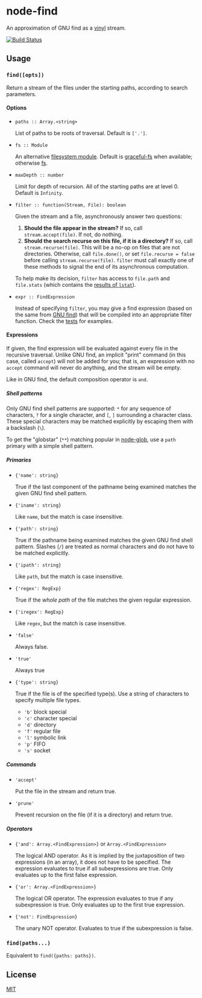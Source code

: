 # node-find

An approximation of GNU find as a [vinyl][] stream.

[vinyl]: https://github.com/wearefractal/vinyl

[![Build Status](https://travis-ci.org/thejohnfreeman/node-find.svg?branch=master)](https://travis-ci.org/thejohnfreeman/node-find)

## Usage

### `find([opts])`

Return a stream of the files under the starting paths, according to search
parameters.

#### Options

- `paths :: Array.<string>`

  List of paths to be roots of traversal. Default is `['.']`.

- `fs :: Module`

  An alternative [filesystem module][fs]. Default is [graceful-fs][] when
  available; otherwise [fs][].

- `maxDepth :: number`

  Limit for depth of recursion. All of the starting paths are at level 0.
  Default is `Infinity`.

- `filter :: function(Stream, File): boolean`

  Given the stream and a file, asynchronously answer two questions:
  1. **Should the file appear in the stream?** If so, call `stream.accept(file)`. If
  not, do nothing.
  1. **Should the search recurse on this file, if it is a directory?** If so, call
  `stream.recurse(file)`. This will be a no-op on files that are not
  directories. Otherwise, call `file.done()`, or set `file.recurse = false`
  before calling `stream.recurse(file)`. `filter` must call exactly one of these
  methods to signal the end of its asynchronous computation.

  To help make its decision, `filter` has access to `file.path` and
  `file.stats` (which contains the [results of `lstat`][stats]).

- `expr :: FindExpression`

  Instead of specifying `filter`, you may give a find expression (based on the
  same from [GNU find][find-expr]) that will be compiled into an appropriate
  filter function. Check the [tests][] for examples.

[fs]: http://nodejs.org/api/fs.html
[graceful-fs]: https://github.com/isaacs/node-graceful-fs
[stats]: http://nodejs.org/api/fs.html#fs_class_fs_stats
[find-expr]: http://www.gnu.org/software/findutils/manual/html_mono/find.html#find-Expressions
[tests]: https://github.com/thejohnfreeman/node-find/blob/master/test/tests.js

#### Expressions

If given, the find expression will be evaluated against every file in the
recursive traversal. Unlike GNU find, an implicit "print" command (in this
case, called `accept`) will not be added for you; that is, an expression
with no `accept` command will never do anything, and the stream will be empty.

Like in GNU find, the default composition operator is `and`.

##### Shell patterns

Only GNU find shell patterns are supported: `*` for any sequence of characters,
`?` for a single character, and `[`, `]` surrounding a character class. These
special characters may be matched explicitly by escaping them with a backslash
(`\`).

To get the "globstar" (`**`) matching popular in [node-glob][], use a `path`
primary with a simple shell pattern.

[node-glob]: https://github.com/isaacs/node-glob

##### Primaries

- `{'name': string}`

  True if the last component of the pathname being examined matches the given
  GNU find shell pattern.

- `{'iname': string}`

  Like `name`, but the match is case insensitive.

- `{'path': string}`

  True if the pathname being examined matches the given GNU find shell pattern.
  Slashes (`/`) are treated as normal characters and do not have to be matched
  explicitly.

- `{'ipath': string}`

  Like `path`, but the match is case insensitive.

- `{'regex': RegExp}`

  True if the *whole path* of the file matches the given regular expression.

- `{'iregex': RegExp}`

  Like `regex`, but the match is case insensitive.

- `'false'`

  Always false.

- `'true'`

  Always true

- `{'type': string}`

  True if the file is of the specified type(s). Use a string of characters to
  specify multiple file types.

  - `'b'` block special
  - `'c'` character special
  - `'d'` directory
  - `'f'` regular file
  - `'l'` symbolic link
  - `'p'` FIFO
  - `'s'` socket

##### Commands

- `'accept'`

  Put the file in the stream and return true.

- `'prune'`

  Prevent recursion on the file (if it is a directory) and return true.

##### Operators

- `{'and': Array.<FindExpression>}` or `Array.<FindExpression>`

  The logical AND operator.  As it is implied by the juxtaposition of two
  expressions (in an array), it does not have to be specified. The expression
  evaluates to true if all subexpressions are true. Only evaluates up to the
  first false expression.

- `{'or': Array.<FindExpression>}`

  The logical OR operator. The expression evaluates to true if any subexpression
  is true. Only evaluates up to the first true expression.

- `{'not': FindExpression}`

  The unary NOT operator. Evaluates to true if the subexpression is false.


### `find(paths...)`

Equivalent to `find({paths: paths})`.

## License

[MIT](http://opensource.org/licenses/MIT)

